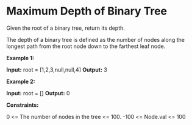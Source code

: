 # Maximum Depth of Binary Tree

Given the root of a binary tree, return its depth.

The depth of a binary tree is defined as the number of nodes along the longest path from the root node down to the farthest leaf node.

**Example 1:**

**Input:** root = [1,2,3,null,null,4]
**Output:** 3

**Example 2:**

**Input:** root = []
**Output:** 0

**Constraints:**

0 <= The number of nodes in the tree <= 100.
-100 <= Node.val <= 100
